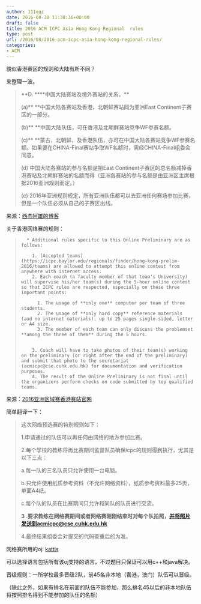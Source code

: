 ```yaml
---
author: 111qqz
date: 2016-08-30 11:38:36+00:00
draft: false
title: 2016 ACM ICPC Asia Hong Kong Regional  rules
type: post
url: /2016/08/2016-acm-icpc-asia-hong-kong-regional-rules/
categories:
- ACM
---
```


貌似香港赛区的规则和大陆有所不同？

来整理一波。




<blockquote>**D. ****中国大陆赛站及境外赛站的关系。**

(a)** **中国大陆各赛站及香港，北朝鲜赛站同为亚洲East Continent子赛区的一部分。

(b)** **中国大陆队伍，可在香港及北朝鲜赛站竞争WF参赛名额。

(c)** **蒙古，北朝鲜，及香港队伍，亦可在中国大陆各赛站竞争WF参赛名额。如果要在CHINA-Final赛站争取WF名额时，需经CHINA-Final组委会同意。

(d) 中国大陆各赛站的参与名额是把East Continent子赛区的总名额减掉香港赛站及北朝鲜赛站的名额而得（亚洲各赛站的参与名额是由亚洲区主席根据2016亚洲规则而定。）

(e) 2016年亚洲规则规定，所有亚洲队伍都可以去亚洲任何赛场参加比赛，但是一个队伍必须从自己的子赛区出线。</blockquote>


来源：[西杰阿雄的博客](http://blog.sina.com.cn/s/blog_b946da100102wsfh.html)



关于香港网络赛的规则：


<blockquote>

> 
> 
	  * Additional rules specific to this Online Preliminary are as follows:

	    1. [Accepted teams](https://icpc.baylor.edu/regionals/finder/hong-kong-prelim-2016/teams) are allowed to attempt this online contest from anywhere with internet access.
	    2. Each coach (a faculty member of that team's University) will supervise his/her team(s) during the 5-hour online contest so that ICPC rules are respected, especially on these three important points:

	      1. The usage of **only one** computer per team of three students.
	      2. The usage of **only hard copy** reference materials (and no internet materials), up to 25 pages single-sided, letter or A4 size.
	      3. The member of each team can only discuss the problemset **among the three of them** during the 5 hours.


	    3. Coach will have to take photos of their team(s) working on the preliminary (or right after the end of the preliminary) and submit that photo to the secretariat (acmicpc@cse.cuhk.edu.hk) for documentation and verification purposes.
	    4. The result of the Online Preliminary is not final until the organizers perform checks on code submitted by top qualified teams.



</blockquote>


来源：[2016亚洲区域赛香港赛站官网](http://appsrv.cse.cuhk.edu.hk/~acmicpc/prelim.html)

简单翻译一下：


<blockquote>这次网络预选赛的特别规则如下：

1.申请通过的队伍可以再任何由网络的地方参加比赛。

2.每个学校的教练将再比赛期间监督队员确保icpc的规则得到执行，尤其是以下三点：

a.每一队的三名队员只允许使用一台电脑。

b.只允许使用纸质参考资料（不允许网络资料），纸质参考资料最多25页，单面A4纸。

c.每个队的队员在比赛期间只允许和同队的队员进行交流。

**3 .要求教练在网络赛期间或者网络赛刚刚结束时对每个队拍照，并将照片发送到acmicpc@cse.cuhk.edu.hk**

4.最终结果组委会对提交的代码查重后的为准。</blockquote>




网络赛所用的oj: [kattis](https://open.kattis.com/)

可以选择语言包括所有该oj支持的语言，不过题目只保证可以用c++和java解决。



晋级规则：一所学校最多晋级2队，前45名非本地（香港，澳门）队伍可以晋级。

（除此之外，如果有排名在前面的队伍不能参加，那么排名45以后的非本地队伍将按照排名得到不能参加的队伍的名额）








